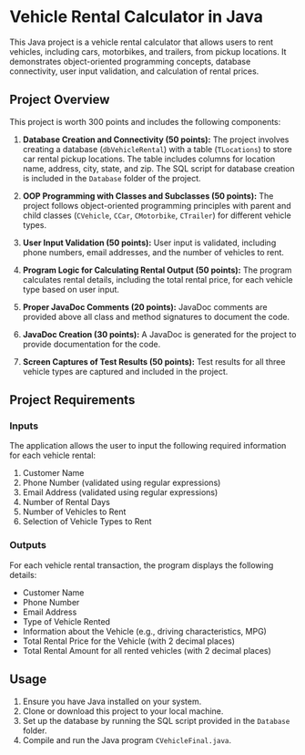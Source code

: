 # Vehicle Rental Calculator in Java

This Java project is a vehicle rental calculator that allows users to rent vehicles, including cars, motorbikes, and trailers, from pickup locations. It demonstrates object-oriented programming concepts, database connectivity, user input validation, and calculation of rental prices.

## Project Overview

This project is worth 300 points and includes the following components:

1. **Database Creation and Connectivity (50 points):** The project involves creating a database (`dbVehicleRental`) with a table (`TLocations`) to store car rental pickup locations. The table includes columns for location name, address, city, state, and zip. The SQL script for database creation is included in the `Database` folder of the project.

2. **OOP Programming with Classes and Subclasses (50 points):** The project follows object-oriented programming principles with parent and child classes (`CVehicle`, `CCar`, `CMotorbike`, `CTrailer`) for different vehicle types.

3. **User Input Validation (50 points):** User input is validated, including phone numbers, email addresses, and the number of vehicles to rent.

4. **Program Logic for Calculating Rental Output (50 points):** The program calculates rental details, including the total rental price, for each vehicle type based on user input.

5. **Proper JavaDoc Comments (20 points):** JavaDoc comments are provided above all class and method signatures to document the code.

6. **JavaDoc Creation (30 points):** A JavaDoc is generated for the project to provide documentation for the code.

7. **Screen Captures of Test Results (50 points):** Test results for all three vehicle types are captured and included in the project.

## Project Requirements

### Inputs

The application allows the user to input the following required information for each vehicle rental:

1. Customer Name
2. Phone Number (validated using regular expressions)
3. Email Address (validated using regular expressions)
4. Number of Rental Days
5. Number of Vehicles to Rent
6. Selection of Vehicle Types to Rent

### Outputs

For each vehicle rental transaction, the program displays the following details:

- Customer Name
- Phone Number
- Email Address
- Type of Vehicle Rented
- Information about the Vehicle (e.g., driving characteristics, MPG)
- Total Rental Price for the Vehicle (with 2 decimal places)
- Total Rental Amount for all rented vehicles (with 2 decimal places)

## Usage

1. Ensure you have Java installed on your system.
2. Clone or download this project to your local machine.
3. Set up the database by running the SQL script provided in the `Database` folder.
4. Compile and run the Java program `CVehicleFinal.java`.

